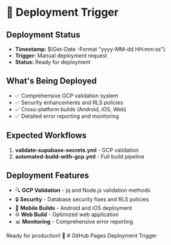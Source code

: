 # 🚀 Deployment Trigger

## Deployment Status
- **Timestamp:** $(Get-Date -Format "yyyy-MM-dd HH:mm:ss")
- **Trigger:** Manual deployment request
- **Status:** Ready for deployment

## What's Being Deployed
- ✅ Comprehensive GCP validation system
- ✅ Security enhancements and RLS policies
- ✅ Cross-platform builds (Android, iOS, Web)
- ✅ Detailed error reporting and monitoring

## Expected Workflows
1. **validate-supabase-secrets.yml** - GCP validation
2. **automated-build-with-gcp.yml** - Full build pipeline

## Deployment Features
- 🔍 **GCP Validation** - jq and Node.js validation methods
- 🔒 **Security** - Database security fixes and RLS policies
- 📱 **Mobile Builds** - Android and iOS deployment
- 🌐 **Web Build** - Optimized web application
- 📊 **Monitoring** - Comprehensive error reporting

Ready for production! 🎉
#   G i t H u b   P a g e s   D e p l o y m e n t   T r i g g e r  
 